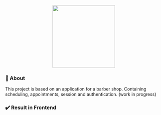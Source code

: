 <h1 align="center">
<img src="https://github.com/felipteixeira/gobarber-web/blob/master/src/assets/logo.svg" width="200px">
</h1>

### :page_with_curl: About
This project is based on an application for a barber shop. Containing scheduling, appointments, session and authentication. (work in progress)

### :heavy_check_mark: Result in Frontend

<p align="center">
  <img alt="" src="https://github.com/felipteixeira/gobarber-web/blob/master/public/barber.gif">
</p>
